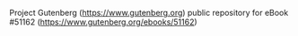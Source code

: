 Project Gutenberg (https://www.gutenberg.org) public repository for
eBook #51162 (https://www.gutenberg.org/ebooks/51162)
